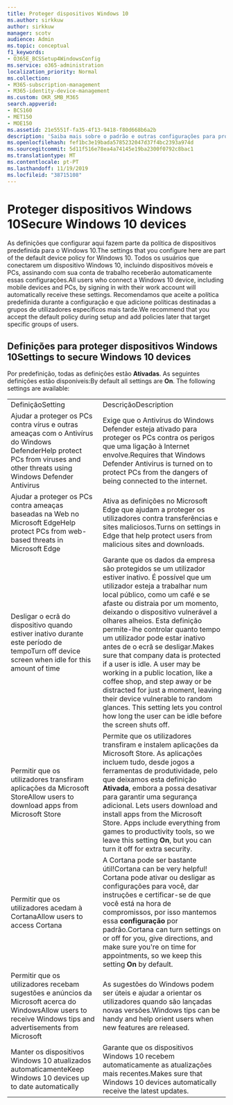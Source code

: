 ```yaml
---
title: Proteger dispositivos Windows 10
ms.author: sirkkuw
author: sirkkuw
manager: scotv
audience: Admin
ms.topic: conceptual
f1_keywords:
- O365E_BCSSetup4WindowsConfig
ms.service: o365-administration
localization_priority: Normal
ms.collection:
- M365-subscription-management
- M365-identity-device-management
ms.custom: OKR_SMB_M365
search.appverid:
- BCS160
- MET150
- MOE150
ms.assetid: 21e5551f-fa35-4f13-9418-f80d668b6a2b
description: 'Saiba mais sobre o padrão e outras configurações para proteger os dispositivos Windows 10. '
ms.openlocfilehash: fef1bc3e19bada5785232047d37f4bc2393a974d
ms.sourcegitcommit: 5d11f516e78ea4a74145e19ba2300f0792c8bac1
ms.translationtype: MT
ms.contentlocale: pt-PT
ms.lasthandoff: 11/19/2019
ms.locfileid: "38715108"
---
```

# <a name="secure-windows-10-devices"></a><span data-ttu-id="cf668-103">Proteger dispositivos Windows 10</span><span class="sxs-lookup"><span data-stu-id="cf668-103">Secure Windows 10 devices</span></span>

<span data-ttu-id="cf668-104">As definições que configurar aqui fazem parte da política de dispositivos predefinida para o Windows 10.</span><span class="sxs-lookup"><span data-stu-id="cf668-104">The settings that you configure here are part of the default device policy for Windows 10.</span></span> <span data-ttu-id="cf668-105">Todos os usuários que conectarem um dispositivo Windows 10, incluindo dispositivos móveis e PCs, assinando com sua conta de trabalho receberão automaticamente essas configurações.</span><span class="sxs-lookup"><span data-stu-id="cf668-105">All users who connect a Windows 10 device, including mobile devices and PCs, by signing in with their work account will automatically receive these settings.</span></span> <span data-ttu-id="cf668-106">Recomendamos que aceite a política predefinida durante a configuração e que adicione políticas destinadas a grupos de utilizadores específicos mais tarde.</span><span class="sxs-lookup"><span data-stu-id="cf668-106">We recommend that you accept the default policy during setup and add policies later that target specific groups of users.</span></span>
  
## <a name="settings-to-secure-windows-10-devices"></a><span data-ttu-id="cf668-107">Definições para proteger dispositivos Windows 10</span><span class="sxs-lookup"><span data-stu-id="cf668-107">Settings to secure Windows 10 devices</span></span>

<span data-ttu-id="cf668-p102">Por predefinição, todas as definições estão **Ativadas**. As seguintes definições estão disponíveis:</span><span class="sxs-lookup"><span data-stu-id="cf668-p102">By default all settings are **On**. The following settings are available:</span></span>
  
|||
|:-----|:-----|
|<span data-ttu-id="cf668-110">Definição</span><span class="sxs-lookup"><span data-stu-id="cf668-110">Setting</span></span>  <br/> |<span data-ttu-id="cf668-111">Descrição</span><span class="sxs-lookup"><span data-stu-id="cf668-111">Description</span></span>  <br/> |
|<span data-ttu-id="cf668-112">Ajudar a proteger os PCs contra vírus e outras ameaças com o Antivírus do Windows Defender</span><span class="sxs-lookup"><span data-stu-id="cf668-112">Help protect PCs from viruses and other threats using Windows Defender Antivirus</span></span>  <br/> |<span data-ttu-id="cf668-113">Exige que o Antivírus do Windows Defender esteja ativado para proteger os PCs contra os perigos que uma ligação à Internet envolve.</span><span class="sxs-lookup"><span data-stu-id="cf668-113">Requires that Windows Defender Antivirus is turned on to protect PCs from the dangers of being connected to the internet.</span></span>  <br/> |
|<span data-ttu-id="cf668-114">Ajudar a proteger os PCs contra ameaças baseadas na Web no Microsoft Edge</span><span class="sxs-lookup"><span data-stu-id="cf668-114">Help protect PCs from web-based threats in Microsoft Edge</span></span>  <br/> |<span data-ttu-id="cf668-115">Ativa as definições no Microsoft Edge que ajudam a proteger os utilizadores contra transferências e sites maliciosos.</span><span class="sxs-lookup"><span data-stu-id="cf668-115">Turns on settings in Edge that help protect users from malicious sites and downloads.</span></span>  <br/> |
|<span data-ttu-id="cf668-116">Desligar o ecrã do dispositivo quando estiver inativo durante este período de tempo</span><span class="sxs-lookup"><span data-stu-id="cf668-116">Turn off device screen when idle for this amount of time</span></span>  <br/> |<span data-ttu-id="cf668-p103">Garante que os dados da empresa são protegidos se um utilizador estiver inativo. É possível que um utilizador esteja a trabalhar num local público, como um café e se afaste ou distraia por um momento, deixando o dispositivo vulnerável a olhares alheios. Esta definição permite-lhe controlar quanto tempo um utilizador pode estar inativo antes de o ecrã se desligar.</span><span class="sxs-lookup"><span data-stu-id="cf668-p103">Makes sure that company data is protected if a user is idle. A user may be working in a public location, like a coffee shop, and step away or be distracted for just a moment, leaving their device vulnerable to random glances. This setting lets you control how long the user can be idle before the screen shuts off.</span></span>  <br/> |
|<span data-ttu-id="cf668-120">Permitir que os utilizadores transfiram aplicações da Microsoft Store</span><span class="sxs-lookup"><span data-stu-id="cf668-120">Allow users to download apps from Microsoft Store</span></span>  <br/> |<span data-ttu-id="cf668-p104">Permite que os utilizadores transfiram e instalem aplicações da Microsoft Store. As aplicações incluem tudo, desde jogos a ferramentas de produtividade, pelo que deixamos esta definição **Ativada**, embora a possa desativar para garantir uma segurança adicional.  </span><span class="sxs-lookup"><span data-stu-id="cf668-p104">Lets users download and install apps from the Microsoft Store. Apps include everything from games to productivity tools, so we leave this setting **On**, but you can turn it off for extra security.  </span></span><br/> |
|<span data-ttu-id="cf668-123">Permitir que os utilizadores acedam à Cortana</span><span class="sxs-lookup"><span data-stu-id="cf668-123">Allow users to access Cortana</span></span>  <br/> |<span data-ttu-id="cf668-124">A Cortana pode ser bastante útil!</span><span class="sxs-lookup"><span data-stu-id="cf668-124">Cortana can be very helpful!</span></span> <span data-ttu-id="cf668-125">Cortana pode ativar ou desligar as configurações para você, dar instruções e certificar-se de que você está na hora de compromissos, por isso mantemos essa **configuração** por padrão.</span><span class="sxs-lookup"><span data-stu-id="cf668-125">Cortana can turn settings on or off for you, give directions, and make sure you're on time for appointments, so we keep this setting **On** by default.</span></span>  <br/> |
|<span data-ttu-id="cf668-126">Permitir que os utilizadores recebam sugestões e anúncios da Microsoft acerca do Windows</span><span class="sxs-lookup"><span data-stu-id="cf668-126">Allow users to receive Windows tips and advertisements from Microsoft</span></span>  <br/> |<span data-ttu-id="cf668-127">As sugestões do Windows podem ser úteis e ajudar a orientar os utilizadores quando são lançadas novas versões.</span><span class="sxs-lookup"><span data-stu-id="cf668-127">Windows tips can be handy and help orient users when new features are released.</span></span>  <br/> |
|<span data-ttu-id="cf668-128">Manter os dispositivos Windows 10 atualizados automaticamente</span><span class="sxs-lookup"><span data-stu-id="cf668-128">Keep Windows 10 devices up to date automatically</span></span>  <br/> |<span data-ttu-id="cf668-129">Garante que os dispositivos Windows 10 recebem automaticamente as atualizações mais recentes.</span><span class="sxs-lookup"><span data-stu-id="cf668-129">Makes sure that Windows 10 devices automatically receive the latest updates.</span></span>  <br/> |
   

